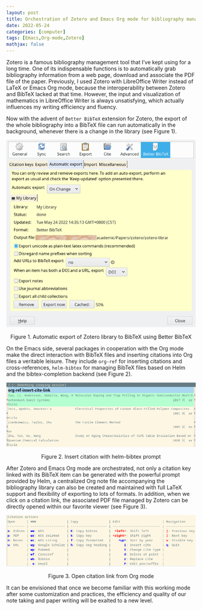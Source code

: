 ```yaml
---
layout: post
title: Orchestration of Zotero and Emacs Org mode for bibliography management
date: 2022-05-24
categories: [computer]
tags: [Emacs,Org-mode,Zotero]
mathjax: false
---
```


Zotero is a famous bibliography management tool that I&rsquo;ve kept using for a long time. One of its indispensable functions is to automatically grab bibliography information from a web page, download and associate the PDF file of the paper. Previously, I used Zotero with LibreOffice Writer instead of LaTeX or Emacs Org mode, because the interoperability between Zotero and BibTeX lacked at that time. However, the input and visualization of mathematics in LibreOffice Writer is always unsatisfying, which actually influences my writing efficiency and fluency.

Now with the advent of `Better BibTeX` extension for Zotero, the export of the whole bibliography into a BibTeX file can run automatically in the background, whenever there is a change in the library (see Figure 1).

<p align="center"><img src="/figures/2022-05-25_06-07-27-better-bibtex-auto-export.png" alt="Figure 1. Automatic export of Zotero library to BibTeX using Better BibTeX" /></p>
<p align="center">Figure 1. Automatic export of Zotero library to BibTeX using Better BibTeX</p>

On the Emacs side, several packages in cooperation with the Org mode make the direct interaction with BibTeX files and inserting citations into Org files a veritable leisure. They include `org-ref` for inserting citations and cross-references, `helm-bibtex` for managing BibTeX files based on Helm and the bibtex-completion backend (see Figure 2).

<p align="center"><img src="/figures/2022-05-25_06-10-52-insert-citation-with-helm-bibtex-prompt.png" alt="Figure 2. Insert citation with helm-bibtex prompt" /></p>
<p align="center">Figure 2. Insert citation with helm-bibtex prompt</p>

After Zotero and Emacs Org mode are orchestrated, not only a citation key linked with its BibTeX item can be generated with the powerful prompt provided by Helm, a centralized Org note file accompanying the bibliography library can also be created and maintained with full LaTeX support and flexibility of exporting to lots of formats. In addition, when we click on a citation link, the associated PDF file managed by Zotero can be directly opened within our favorite viewer (see Figure 3).

<p align="center"><img src="/figures/2022-05-25_06-05-04-helm-bibtex-open-citation.png" alt="Figure 3. Open citation link from Org mode" /></p>
<p align="center">Figure 3. Open citation link from Org mode</p>

It can be envisioned that once we become familiar with this working mode after some customization and practices, the efficiency and quality of our note taking and paper writing will be exalted to a new level.
